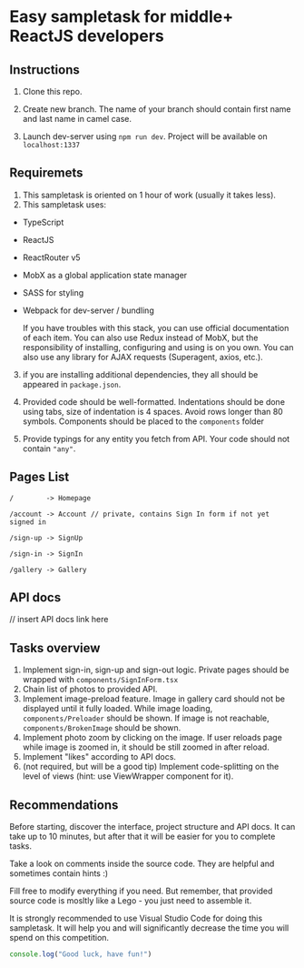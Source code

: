# Easy sampletask for middle+ ReactJS developers

## Instructions
1. Clone this repo.

2. Create new branch. The name of your branch should contain first name and last name in camel case.

3. Launch dev-server using `npm run dev`. Project will be available on `localhost:1337`

## Requiremets
1. This sampletask is oriented on 1 hour of work (usually it takes less).
2. This sampletask uses:
 - TypeScript
 - ReactJS
 - ReactRouter v5
 - MobX as a global application state manager  
 - SASS for styling
 - Webpack for dev-server / bundling
   
   If you have troubles with this stack, you can use official documentation of each item. You can also use Redux instead of MobX, but the responsibility of installing, configuring and using is on you own. You can also use any library for AJAX requests (Superagent, axios, etc.).

3. if you are installing additional dependencies, they all should be appeared in `package.json`.

3. Provided code should be well-formatted. Indentations should be done using tabs, size of indentation is 4 spaces. Avoid rows longer than 80 symbols. Components should be placed to the `components` folder
4. Provide typings for any entity you fetch from API. Your code should not contain `"any"`.

## Pages List
```
/        -> Homepage

/account -> Account // private, contains Sign In form if not yet signed in

/sign-up -> SignUp

/sign-in -> SignIn

/gallery -> Gallery
```

## API docs
// insert API docs link here

## Tasks overview
1. Implement sign-in, sign-up and sign-out logic. Private pages should be wrapped with `components/SignInForm.tsx`
2. Chain list of photos to provided API.
3. Implement image-preload feature. Image in gallery card should not be displayed until it fully loaded. While image loading, `components/Preloader` should be shown. If image is not reachable, `components/BrokenImage` should be shown.
4. Implement photo zoom by clicking on the image. If user reloads page while image is zoomed in, it should be still zoomed in after reload.
5. Implement "likes" according to API docs.
6. (not required, but will be a good tip) Implement code-splitting on the level of views (hint: use ViewWrapper component for it).

## Recommendations
Before starting, discover the interface, project structure and API docs. It can take up to 10 minutes, but after that it will be easier for you to complete tasks.

Take a look on comments inside the source code. They are helpful and sometimes contain hints :)

Fill free to modify everything if you need. But remember, that provided source code is mosltly like a Lego - you just need to assemble it.

It is strongly recommended to use Visual Studio Code for doing this sampletask. It will help you and will significantly decrease the time you will spend on this competition.

```javascript
console.log("Good luck, have fun!")
```